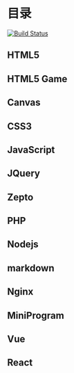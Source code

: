 # 目录

[![Build Status](https://secure.travis-ci.org/JohnChan1017/stay-hungry-stay-foolish.png)](https://secure.travis-ci.org/JohnChan1017/stay-hungry-stay-foolish)
## HTML5
## HTML5 Game
## Canvas
## CSS3
## JavaScript
## JQuery
## Zepto
## PHP
## Nodejs
## markdown
## Nginx
## MiniProgram
## Vue
## React

